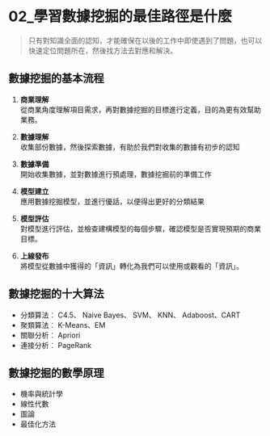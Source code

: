 #   02_學習數據挖掘的最佳路徑是什麼
>   只有對知識全面的認知，才能確保在以後的工作中即使遇到了問題，也可以快速定位問題所在，然後找方法去對應和解決。

##   數據挖掘的基本流程
1.  **商業理解**    
從商業角度理解項目需求，再對數據挖掘的目標進行定義，目的為更有效幫助業務。

2.  **數據理解**    
收集部份數據，然後探索數據，有助於我們對收集的數據有初步的認知

3.  **數據準備**    
開始收集數據，並對數據進行預處理，數據挖掘前的準備工作

4.  **模型建立**    
應用數據挖掘模型，並進行優話，以便得出更好的分類結果

5.  **模型評估**    
對模型進行評估，並檢查建構模型的每個步驟，確認模型是否實現預期的商業目標。

6.  **上線發布**    
將模型從數據中獲得的「資訊」轉化為我們可以使用或觀看的「資訊」。

##  數據挖掘的十大算法
-   分類算法︰ C4.5、 Naive Bayes、 SVM、 KNN、 Adaboost、CART
-   聚類算法︰ K-Means、EM
-   關聯分析︰ Apriori
-   連接分析︰ PageRank

##  數據挖掘的數學原理
-   機率與統計學
-   線性代數
-   圖論
-   最佳化方法
